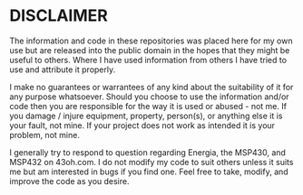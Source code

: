 # DISCLAIMER

The information and code in these repositories was placed here for my own use but are released into the public domain in the hopes that they might be useful to others.  Where I have used information from others I have tried to use and attribute it properly.  

I make no guarantees or warrantees of any kind about the suitability of it for any purpose whatsoever.  Should you choose to use the information and/or code then you are responsible for the way it is used or abused - not me.  If you damage / injure equipment, property,  person(s), or anything else it is your fault, not mine.  If your project does not work as intended it is your problem, not mine.

I generally try to respond to question regarding Energia, the MSP430, and MSP432 on 43oh.com.  I do not modify my code to suit others unless it suits me but am interested in bugs if you find one.  Feel free to take, modify, and improve the code as you desire.

